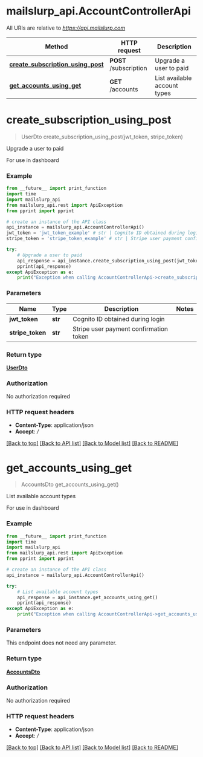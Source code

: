 # mailslurp_api.AccountControllerApi

All URIs are relative to *https://api.mailslurp.com*

Method | HTTP request | Description
------------- | ------------- | -------------
[**create_subscription_using_post**](AccountControllerApi.md#create_subscription_using_post) | **POST** /subscription | Upgrade a user to paid
[**get_accounts_using_get**](AccountControllerApi.md#get_accounts_using_get) | **GET** /accounts | List available account types


# **create_subscription_using_post**
> UserDto create_subscription_using_post(jwt_token, stripe_token)

Upgrade a user to paid

For use in dashboard

### Example
```python
from __future__ import print_function
import time
import mailslurp_api
from mailslurp_api.rest import ApiException
from pprint import pprint

# create an instance of the API class
api_instance = mailslurp_api.AccountControllerApi()
jwt_token = 'jwt_token_example' # str | Cognito ID obtained during login
stripe_token = 'stripe_token_example' # str | Stripe user payment confirmation token

try:
    # Upgrade a user to paid
    api_response = api_instance.create_subscription_using_post(jwt_token, stripe_token)
    pprint(api_response)
except ApiException as e:
    print("Exception when calling AccountControllerApi->create_subscription_using_post: %s\n" % e)
```

### Parameters

Name | Type | Description  | Notes
------------- | ------------- | ------------- | -------------
 **jwt_token** | **str**| Cognito ID obtained during login | 
 **stripe_token** | **str**| Stripe user payment confirmation token | 

### Return type

[**UserDto**](UserDto.md)

### Authorization

No authorization required

### HTTP request headers

 - **Content-Type**: application/json
 - **Accept**: */*

[[Back to top]](#) [[Back to API list]](../README.md#documentation-for-api-endpoints) [[Back to Model list]](../README.md#documentation-for-models) [[Back to README]](../README.md)

# **get_accounts_using_get**
> AccountsDto get_accounts_using_get()

List available account types

For use in dashboard

### Example
```python
from __future__ import print_function
import time
import mailslurp_api
from mailslurp_api.rest import ApiException
from pprint import pprint

# create an instance of the API class
api_instance = mailslurp_api.AccountControllerApi()

try:
    # List available account types
    api_response = api_instance.get_accounts_using_get()
    pprint(api_response)
except ApiException as e:
    print("Exception when calling AccountControllerApi->get_accounts_using_get: %s\n" % e)
```

### Parameters
This endpoint does not need any parameter.

### Return type

[**AccountsDto**](AccountsDto.md)

### Authorization

No authorization required

### HTTP request headers

 - **Content-Type**: application/json
 - **Accept**: */*

[[Back to top]](#) [[Back to API list]](../README.md#documentation-for-api-endpoints) [[Back to Model list]](../README.md#documentation-for-models) [[Back to README]](../README.md)

